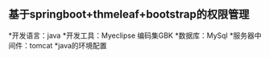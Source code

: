 ## 基于springboot+thmeleaf+bootstrap的权限管理
*开发语言：java
*开发工具：Myeclipse  编码集GBK
*数据库：MySql
*服务器中间件：tomcat 
*java的环境配置
